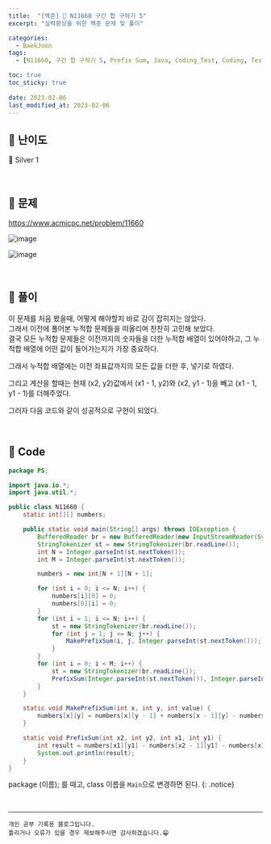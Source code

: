 ```yaml
---
title:  "[백준] 🥈 N11660 구간 합 구하기 5"
excerpt: "실력향상을 위한 백준 문제 및 풀이"

categories:
  - BaekJoon
tags:
  - [N11660, 구간 합 구하기 5, Prefix Sum, Java, Coding_Test, Coding, Test, baekJoon, 백준]

toc: true
toc_sticky: true
 
date: 2023-02-06
last_modified_at: 2023-02-06
---
```


## 📌 난이도

  🥈 Silver 1

<br>

## 📌 문제

<https://www.acmicpc.net/problem/11660>

![image](https://user-images.githubusercontent.com/37824506/216865491-0b0d079d-2d1c-4bc5-adbe-2fe1ba66405d.png)

![image](https://user-images.githubusercontent.com/37824506/216865333-75f55e87-63bf-4e7c-b1b5-368573983315.png)

<br>

## 📌 풀이

이 문제를 처음 봤을때, 어떻게 해야할지 바로 감이 잡히지는 않았다.  
그래서 이전에 풀어본 누적합 문제들을 떠올리며 찬찬히 고민해 보았다.  
결국 모든 누적합 문제들은 이전까지의 숫자들을 더한 누적합 배열이 있어야하고, 그 누적합 배열에 어떤 값이 들어가는지가 가장 중요하다.  

그래서 누적합 배열에는 이전 좌표값까지의 모든 값을 더한 후, 넣기로 하였다.  

그리고 계산을 할때는 현재 (x2, y2)값에서 (x1 - 1, y2)와 (x2, y1 - 1)을 빼고 (x1 - 1, y1 - 1)를 더해주었다.  

그러자 다음 코드와 같이 성공적으로 구현이 되었다.  

<br>

## 📌 Code

```java
package PS;

import java.io.*;
import java.util.*;

public class N11660 {
    static int[][] numbers;

    public static void main(String[] args) throws IOException {
        BufferedReader br = new BufferedReader(new InputStreamReader(System.in));
        StringTokenizer st = new StringTokenizer(br.readLine());
        int N = Integer.parseInt(st.nextToken());
        int M = Integer.parseInt(st.nextToken());

        numbers = new int[N + 1][N + 1];

        for (int i = 0; i <= N; i++) {
            numbers[i][0] = 0;
            numbers[0][i] = 0;
        }
        for (int i = 1; i <= N; i++) {
            st = new StringTokenizer(br.readLine());
            for (int j = 1; j <= N; j++) {
                MakePrefixSum(i, j, Integer.parseInt(st.nextToken()));
            }
        }
        for (int i = 0; i < M; i++) {
            st = new StringTokenizer(br.readLine());
            PrefixSum(Integer.parseInt(st.nextToken()), Integer.parseInt(st.nextToken()), Integer.parseInt(st.nextToken()), Integer.parseInt(st.nextToken()));
        }
    }

    static void MakePrefixSum(int x, int y, int value) {
        numbers[x][y] = numbers[x][y - 1] + numbers[x - 1][y] - numbers[x - 1][y - 1] + value;
    }

    static void PrefixSum(int x2, int y2, int x1, int y1) {
        int result = numbers[x1][y1] - numbers[x2 - 1][y1] - numbers[x1][y2 - 1] + numbers[x2 - 1][y2 - 1];
        System.out.println(result);
    }
}
```


package (이름); 를 때고, class 이름을 `Main`으로 변경하면 된다.
{: .notice} 

<br>


***
    개인 공부 기록용 블로그입니다.
    틀리거나 오류가 있을 경우 제보해주시면 감사하겠습니다.😁